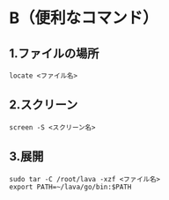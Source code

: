 # B（便利なコマンド）

## 1.ファイルの場所
```
locate <ファイル名>
```

## 2.スクリーン
```
screen -S <スクリーン名>
```

## 3.展開
```
sudo tar -C /root/lava -xzf <ファイル名>
export PATH=~/lava/go/bin:$PATH
```
